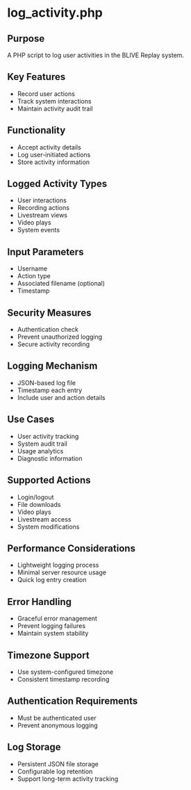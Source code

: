 # log_activity.php

## Purpose
A PHP script to log user activities in the BLIVE Replay system.

## Key Features
- Record user actions
- Track system interactions
- Maintain activity audit trail

## Functionality
- Accept activity details
- Log user-initiated actions
- Store activity information

## Logged Activity Types
- User interactions
- Recording actions
- Livestream views
- Video plays
- System events

## Input Parameters
- Username
- Action type
- Associated filename (optional)
- Timestamp

## Security Measures
- Authentication check
- Prevent unauthorized logging
- Secure activity recording

## Logging Mechanism
- JSON-based log file
- Timestamp each entry
- Include user and action details

## Use Cases
- User activity tracking
- System audit trail
- Usage analytics
- Diagnostic information

## Supported Actions
- Login/logout
- File downloads
- Video plays
- Livestream access
- System modifications

## Performance Considerations
- Lightweight logging process
- Minimal server resource usage
- Quick log entry creation

## Error Handling
- Graceful error management
- Prevent logging failures
- Maintain system stability

## Timezone Support
- Use system-configured timezone
- Consistent timestamp recording

## Authentication Requirements
- Must be authenticated user
- Prevent anonymous logging

## Log Storage
- Persistent JSON file storage
- Configurable log retention
- Support long-term activity tracking
